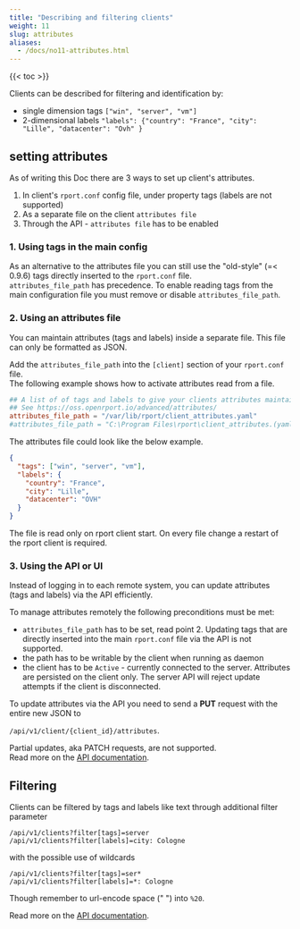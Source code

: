 ```yaml
---
title: "Describing and filtering clients"
weight: 11
slug: attributes
aliases:
  - /docs/no11-attributes.html
---
```

{{< toc >}}

Clients can be described for filtering and identification by:

- single dimension tags `["win", "server", "vm"]`
- 2-dimensional labels  `"labels": {"country": "France", "city": "Lille", "datacenter": "Ovh" }`

## setting attributes

As of writing this Doc there are 3 ways to set up client's attributes.

1. In client's `rport.conf` config file, under property tags (labels are not supported)
2. As a separate file on the client `attributes file`
3. Through the API - `attributes file` has to be enabled

### 1. Using tags in the main config

As an alternative to the attributes file you can still use the "old-style" (=< 0.9.6) tags directly inserted to the
`rport.conf` file.  
`attributes_file_path` has precedence. To enable reading tags from the main configuration file you must remove
or disable `attributes_file_path`.

### 2. Using an attributes file

You can maintain attributes (tags and labels) inside a separate file.
This file can only be formatted as JSON.

Add the `attributes_file_path` into the `[client]` section of your `rport.conf` file.  
The following example shows how to activate attributes read from a file.

```toml
## A list of of tags and labels to give your clients attributes maintained in a separate file.
## See https://oss.openrport.io/advanced/attributes/
attributes_file_path = "/var/lib/rport/client_attributes.yaml"
#attributes_file_path = "C:\Program Files\rport\client_attributes.(yaml|json|toml)"
```

The attributes file could look like the below example.

```json
{ 
  "tags": ["win", "server", "vm"],
  "labels": {
    "country": "France",
    "city": "Lille",
    "datacenter": "OVH"
  }
}

```

The file is read only on rport client start. On every file change a restart of the rport client is required.

### 3. Using the API or UI

Instead of logging in to each remote system, you can update attributes (tags and labels) via the API efficiently.

To manage attributes remotely the following preconditions must be met:

- `attributes_file_path` has to be set, read point 2. Updating tags that are directly inserted into the main
  `rport.conf` file via the API is not supported.
- the path has to be writable by the client when running as daemon
- the client has to be `Active` - currently connected to the server. Attributes are persisted on the client only.
  The server API will reject update attempts if the client is disconnected.

To update attributes via the API you need to send a __PUT__ request with the entire new JSON to

`/api/v1/client/{client_id}/attributes`.

Partial updates, aka PATCH requests, are not supported.  
Read more on the [API documentation](https://apidoc.openrport.io/master/#tag/Clients-and-Tunnels/operation/ClientAttributesUpdate).

## Filtering

Clients can be filtered by tags and labels like text through additional filter parameter

`/api/v1/clients?filter[tags]=server`  
`/api/v1/clients?filter[labels]=city: Cologne`

with the possible use of wildcards

`/api/v1/clients?filter[tags]=ser*`  
`/api/v1/clients?filter[labels]=*: Cologne`

Though remember to url-encode space (" ") into `%20`.

Read more on the [API documentation](https://apidoc.openrport.io/master/#tag/Clients-and-Tunnels/operation/ClientsGet).
